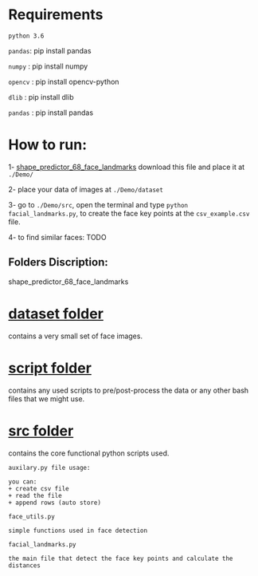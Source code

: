 # Requirements
`python 3.6`

`pandas`: pip install pandas

`numpy` : pip install numpy

`opencv` : pip install opencv-python

`dlib` : pip install dlib

`pandas` : pip install pandas

# How to run:

1- [shape_predictor_68_face_landmarks](http://dlib.net/files/shape_predictor_68_face_landmarks.dat.bz2)
    download this file and place it at `./Demo/`

2- place your data of images at `./Demo/dataset`

3- go to `./Demo/src`, open the terminal and type `python facial_landmarks.py`, to create the face key points at the `csv_example.csv` file.

4- to find similar faces: TODO


## Folders Discription:

shape_predictor_68_face_landmarks

# [dataset folder](https://github.com/Evraa/Facial-Verification-System-Python/tree/master/Demo/dataset)
contains a very small set of face images.

# [script folder](https://github.com/Evraa/Facial-Verification-System-Python/tree/master/Demo/sctipt)
contains any used scripts to pre/post-process the data
or any other bash files that we might use.

# [src folder](https://github.com/Evraa/Facial-Verification-System-Python/tree/master/Demo/src)
contains the core functional python scripts used.

    auxilary.py file usage:

    you can:
    + create csv file
    + read the file
    + append rows (auto store)

    face_utils.py

    simple functions used in face detection

    facial_landmarks.py

    the main file that detect the face key points and calculate the distances